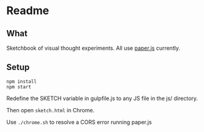 # Readme #

## What ##

Sketchbook of visual thought experiments.
All use [paper.js](paperjs.org) currently.

## Setup ##

```
npm install
npm start
```

Redefine the SKETCH variable in gulpfile.js to any JS file in the js/ directory.

Then open `sketch.html` in Chrome.

Use `./chrome.sh` to resolve a CORS error running paper.js